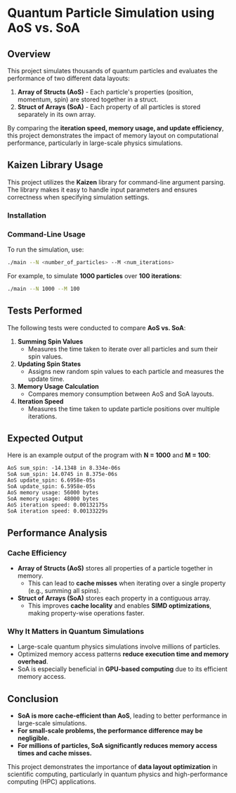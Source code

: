 # Quantum Particle Simulation using AoS vs. SoA

## Overview
This project simulates thousands of quantum particles and evaluates the performance of two different data layouts:

1. **Array of Structs (AoS)** - Each particle's properties (position, momentum, spin) are stored together in a struct.
2. **Struct of Arrays (SoA)** - Each property of all particles is stored separately in its own array.

By comparing the **iteration speed, memory usage, and update efficiency**, this project demonstrates the impact of memory layout on computational performance, particularly in large-scale physics simulations.

## Kaizen Library Usage
This project utilizes the **Kaizen** library for command-line argument parsing. The library makes it easy to handle input parameters and ensures correctness when specifying simulation settings.

### Installation

### Command-Line Usage
To run the simulation, use:
```bash
./main --N <number_of_particles> --M <num_iterations>
```
For example, to simulate **1000 particles** over **100 iterations**:
```bash
./main --N 1000 --M 100
```

## Tests Performed
The following tests were conducted to compare **AoS vs. SoA**:

1. **Summing Spin Values**
   - Measures the time taken to iterate over all particles and sum their spin values.
2. **Updating Spin States**
   - Assigns new random spin values to each particle and measures the update time.
3. **Memory Usage Calculation**
   - Compares memory consumption between AoS and SoA layouts.
4. **Iteration Speed**
   - Measures the time taken to update particle positions over multiple iterations.

## Expected Output
Here is an example output of the program with **N = 1000** and **M = 100**:
```plaintext
AoS sum_spin: -14.1348 in 8.334e-06s
SoA sum_spin: 14.0745 in 8.375e-06s
AoS update_spin: 6.6958e-05s
SoA update_spin: 6.5958e-05s
AoS memory usage: 56000 bytes
SoA memory usage: 48000 bytes
AoS iteration speed: 0.00132175s
SoA iteration speed: 0.00133229s
```

## Performance Analysis
### **Cache Efficiency**
- **Array of Structs (AoS)** stores all properties of a particle together in memory.
  - This can lead to **cache misses** when iterating over a single property (e.g., summing all spins).
- **Struct of Arrays (SoA)** stores each property in a contiguous array.
  - This improves **cache locality** and enables **SIMD optimizations**, making property-wise operations faster.

### **Why It Matters in Quantum Simulations**
- Large-scale quantum physics simulations involve millions of particles.
- Optimized memory access patterns **reduce execution time and memory overhead**.
- SoA is especially beneficial in **GPU-based computing** due to its efficient memory access.

## Conclusion
- **SoA is more cache-efficient than AoS**, leading to better performance in large-scale simulations.
- **For small-scale problems, the performance difference may be negligible.**
- **For millions of particles, SoA significantly reduces memory access times and cache misses.**

This project demonstrates the importance of **data layout optimization** in scientific computing, particularly in quantum physics and high-performance computing (HPC) applications.

